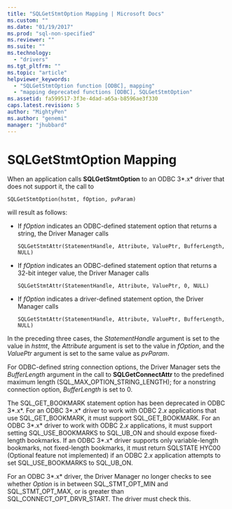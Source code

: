 ```yaml
---
title: "SQLGetStmtOption Mapping | Microsoft Docs"
ms.custom: ""
ms.date: "01/19/2017"
ms.prod: "sql-non-specified"
ms.reviewer: ""
ms.suite: ""
ms.technology: 
  - "drivers"
ms.tgt_pltfrm: ""
ms.topic: "article"
helpviewer_keywords: 
  - "SQLGetStmtOption function [ODBC], mapping"
  - "mapping deprecated functions [ODBC], SQLGetStmtOption"
ms.assetid: fa599517-3f3e-4dad-a65a-b8596ae3f330
caps.latest.revision: 5
author: "MightyPen"
ms.author: "genemi"
manager: "jhubbard"
---
```

# SQLGetStmtOption Mapping
When an application calls **SQLGetStmtOption** to an ODBC 3*.x* driver that does not support it, the call to  
  
```  
SQLGetStmtOption(hstmt, fOption, pvParam)  
```  
  
 will result as follows:  
  
-   If *fOption* indicates an ODBC-defined statement option that returns a string, the Driver Manager calls  
  
    ```  
    SQLGetStmtAttr(StatementHandle, Attribute, ValuePtr, BufferLength, NULL)  
    ```  
  
-   If *fOption* indicates an ODBC-defined statement option that returns a 32-bit integer value, the Driver Manager calls  
  
    ```  
    SQLGetStmtAttr(StatementHandle, Attribute, ValuePtr, 0, NULL)  
    ```  
  
-   If *fOption* indicates a driver-defined statement option, the Driver Manager calls  
  
    ```  
    SQLGetStmtAttr(StatementHandle, Attribute, ValuePtr, BufferLength, NULL)  
    ```  
  
 In the preceding three cases, the *StatementHandle* argument is set to the value in *hstmt*, the *Attribute* argument is set to the value in *fOption*, and the *ValuePtr* argument is set to the same value as *pvParam*.  
  
 For ODBC-defined string connection options, the Driver Manager sets the *BufferLength* argument in the call to **SQLGetConnectAttr** to the predefined maximum length (SQL_MAX_OPTION_STRING_LENGTH); for a nonstring connection option, *BufferLength* is set to 0.  
  
 The SQL_GET_BOOKMARK statement option has been deprecated in ODBC 3*.x*. For an ODBC 3*.x* driver to work with ODBC 2.*x* applications that use SQL_GET_BOOKMARK, it must support SQL_GET_BOOKMARK. For an ODBC 3*.x* driver to work with ODBC 2.*x* applications, it must support setting SQL_USE_BOOKMARKS to SQL_UB_ON and should expose fixed-length bookmarks. If an ODBC 3*.x* driver supports only variable-length bookmarks, not fixed-length bookmarks, it must return SQLSTATE HYC00 (Optional feature not implemented) if an ODBC 2.*x* application attempts to set SQL_USE_BOOKMARKS to SQL_UB_ON.  
  
 For an ODBC 3*.x* driver, the Driver Manager no longer checks to see whether *Option* is in between SQL_STMT_OPT_MIN and SQL_STMT_OPT_MAX, or is greater than SQL_CONNECT_OPT_DRVR_START. The driver must check this.